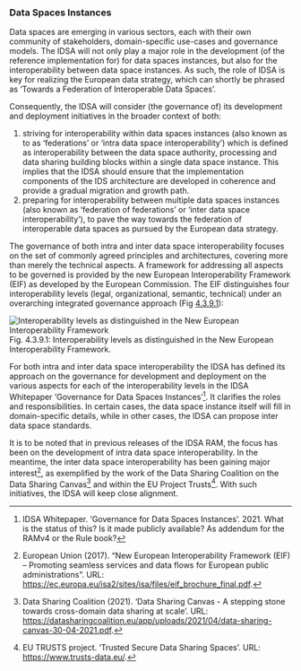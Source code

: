 ### Data Spaces Instances
Data spaces are emerging in various sectors, each with their own community of stakeholders, domain-specific use-cases and governance models. The IDSA will not only play a major role in the development (of the reference implementation for) for data spaces instances, but also for the interoperability between data space instances. As such, the role of IDSA is key for realizing the European data strategy, which can shortly be phrased as ‘Towards a Federation of Interoperable Data Spaces’.

Consequently, the IDSA will consider (the governance of) its development and deployment initiatives in the broader context of both: 

1.	striving for interoperability within data spaces instances (also known as to as ‘federations’ or ‘intra data space interoperability’) which is defined as interoperability between the data space authority, processing and data sharing building blocks within a single data space instance. This implies that the IDSA should ensure that the implementation components of the IDS architecture are developed in coherence and provide a gradual migration and growth path.
2.	preparing for interoperability between multiple data spaces instances (also known as ‘federation of federations’ or ‘inter data space interoperability’), to pave the way towards the federation of interoperable data spaces as pursued by the European data strategy.

The governance of both intra and inter data space interoperability focuses on the set of commonly agreed principles and architectures, covering more than merely the technical aspects. A framework for addressing all aspects to be governed is provided by the new European Interoperability Framework (EIF) as developed by the European Commission. The EIF distinguishes four interoperability levels (legal, organizational, semantic, technical) under an overarching integrated governance approach (Fig [4.3.9.1](#interoperability-levels-as-distinguished-in-the-new-european-interoperability-framework.png)):

![Interoperability levels as distinguished in the New European Interoperability Framework](\media\interoperability-levels-as-distinguished-in-the-new-european-interoperability-framework.png.png)
Fig. 4.3.9.1: Interoperability levels as distinguished in the New European Interoperability Framework. 

For both intra and inter data space interoperability the IDSA has defined its approach on the governance for development and deployment on the various aspects for each of the interoperability levels in the IDSA Whitepaper ‘Governance for Data Spaces Instances’[^2]. It clarifies the roles and responsibilities. In certain cases, the data space instance itself will fill in domain-specific details, while in other cases, the IDSA can propose inter data space standards. 

It is to be noted that in previous releases of the IDSA RAM, the focus has been on the development of intra data space interoperability. In the meantime, the inter data space interoperability has been gaining major interest[^1], as exemplified by the work of the Data Sharing Coalition on the Data Sharing Canvas[^3] and within the EU Project Trusts[^4]. With such initiatives, the IDSA will keep close alignment.

[^1]: European Union (2017). “New European Interoperability Framework (EIF) – Promoting seamless services and data flows for European public administrations”. URL: https://ec.europa.eu/isa2/sites/isa/files/eif_brochure_final.pdf.

[^2]: IDSA Whitepaper. ‘Governance for Data Spaces Instances’. 2021. What is the status of this? Is it made publicly available? As addendum for the RAMv4 or the Rule book?

[^3]: Data Sharing Coalition (2021). ‘Data Sharing Canvas - A stepping stone towards cross-domain data sharing at scale’. URL: https://datasharingcoalition.eu/app/uploads/2021/04/data-sharing-canvas-30-04-2021.pdf.

[^4]: EU TRUSTS project. ‘Trusted Secure Data Sharing Spaces’. URL: https://www.trusts-data.eu/.
